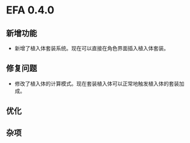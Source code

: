 # EFA 0.4.0

## 新增功能

- 新增了植入体套装系统。现在可以直接在角色界面插入植入体套装。

## 修复问题

- 修改了植入体的计算模式。现在套装植入体可以正常地触发植入体的套装加成。

## 优化

## 杂项

